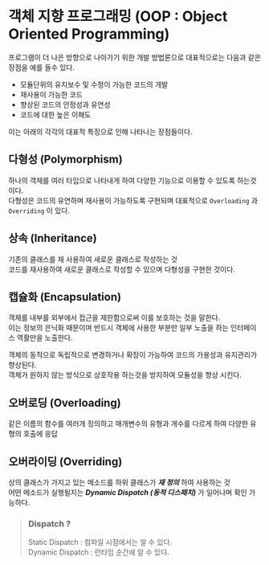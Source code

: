 # 객체 지향 프로그래밍 (OOP : Object Oriented Programming)

프로그램이 더 나은 방향으로 나아가기 위한 개발 방법론으로 대표적으로는 다음과 같은 장점을 예를 들수 있다.

* 모듈단위의 유지보수 및 수정이 가능한 코드의 개발
* 재사용이 가능한 코드
* 향상된 코드의 안정성과 유연성
* 코드에 대한 높은 이해도

이는 아래의 각각의 대표적 특징으로 인해 나타나는 장점들이다.

## 다형성 (Polymorphism)

하나의 객체를 여러 타입으로 나타내게 하여 다양한 기능으로 이용할 수 있도록 하는것이다.  
다형성은 코드의 유연하며 재사용이 가능하도록 구현되며 대표적으로 `Overloading` 과 `Overriding` 이 있다.

## 상속 (Inheritance)

기존의 클래스를 재 사용하여 새로운 클래스로 작성하는 것  
코드를 재사용하여 새로운 클래스로 작성할 수 있으며 다형성을 구현한 것이다.

## 캡슐화 (Encapsulation)

객체를 내부를 외부에서 접근을 제한함으로써 이를 보호하는 것을 말한다.  
이는 정보의 은닉화 때문이며 반드시 객체에 사용한 부분만 일부 노출을 하는 인터페이스 역활만을 노출한다.  

객체의 동작으로 독립적으로 변경하거나 확장이 가능하여 코드의 가용성과 유지관리가 향상된다.  
객체가 원하지 않는 방식으로 상호작용 하는것을 방지하여 모듈성을 향상 시킨다.

## 오버로딩 (Overloading)

같은 이름의 함수를 여러개 정의하고 매개변수의 유형과 개수를 다르게 하여 다양한 유형의 호출에 응답

## 오버라이딩 (Overriding)

상의 클래스가 가지고 있는 메소드를 하위 클래스가 _**재 정의**_ 하여 사용하는 것  
어떤 메소드가 실행될지는 _**Dynamic Dispatch (동적 디스패치)**_ 가 일어나며 확인 가능하다.

> ### Dispatch ?
> Static Dispatch : 컴파일 시점에서는 알 수 있다.  
> Dynamic Dispatch : 런타임 순간에 알 수 있다.